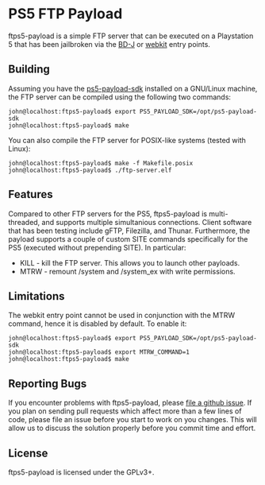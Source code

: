 # PS5 FTP Payload
ftps5-payload is a simple FTP server that can be executed on a Playstation 5
that has been jailbroken via the [BD-J][bdj] or [webkit][webkit] entry points.

## Building
Assuming you have the [ps5-payload-sdk][sdk] installed on a GNU/Linux machine,
the FTP server can be compiled using the following two commands:
```console
john@localhost:ftps5-payload$ export PS5_PAYLOAD_SDK=/opt/ps5-payload-sdk
john@localhost:ftps5-payload$ make
```

You can also compile the FTP server for POSIX-like systems (tested with Linux):
```console
john@localhost:ftps5-payload$ make -f Makefile.posix
john@localhost:ftps5-payload$ ./ftp-server.elf
```

## Features
Compared to other FTP servers for the PS5, ftps5-payload is multi-threaded,
and supports multiple simultanious connections. Client software that has been
testing include gFTP, Filezilla, and Thunar. Furthermore, the payload supports
a couple of custom SITE commands specifically for the PS5 (executed without
prepending SITE). In particular:
 - KILL - kill the FTP server. This allows you to launch other payloads.
 - MTRW - remount /system and /system_ex with write permissions.

## Limitations
The webkit entry point cannot be used in conjunction with the MTRW command,
hence it is disabled by default. To enable it:
```console
john@localhost:ftps5-payload$ export PS5_PAYLOAD_SDK=/opt/ps5-payload-sdk
john@localhost:ftps5-payload$ export MTRW_COMMAND=1
john@localhost:ftps5-payload$ make
```

## Reporting Bugs
If you encounter problems with ftps5-payload, please [file a github issue][issues].
If you plan on sending pull requests which affect more than a few lines of code,
please file an issue before you start to work on you changes. This will allow us
to discuss the solution properly before you commit time and effort.

## License
ftps5-payload is licensed under the GPLv3+.

[bdj]: https://github.com/john-tornblom/bdj-sdk
[sdk]: https://github.com/john-tornblom/ps5-payload-sdk
[webkit]: https://github.com/Cryptogenic/PS5-IPV6-Kernel-Exploit
[issues]: https://github.com/john-tornblom/ftps5-payload/issues/new
